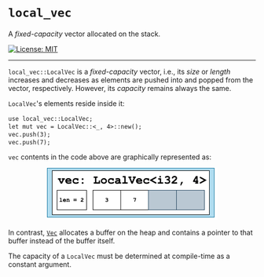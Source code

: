 # `local_vec`

A *fixed-capacity* vector allocated on the stack.

[![License: MIT](https://img.shields.io/badge/License-MIT-yellow.svg)](https://opensource.org/licenses/MIT)

---

`local_vec::LocalVec` is a *fixed-capacity* vector, i.e., its *size* or *length* increases and decreases as elements are pushed into and popped from the vector, respectively. However, its *capacity* remains always the same.

`LocalVec`'s elements reside inside it:

    use local_vec::LocalVec;
    let mut vec = LocalVec::<_, 4>::new();
    vec.push(3);
    vec.push(7);
    
`vec` contents in the code above are graphically represented as:

<p align="center">
  <img src="img/LocalVec.png">
</p>


In contrast, [`Vec`](https://doc.rust-lang.org/std/vec/struct.Vec.html) allocates a buffer on the heap and contains a pointer to that buffer instead of the buffer itself.


The capacity of a `LocalVec` must be determined at compile-time as a constant argument.

